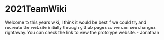 # 2021TeamWiki
Welcome to this years wiki, I think it would be best if we could try and recreate the website initially through github pages so we can see changes rightaway. You can check the link to view the prototype website. - Jonathan